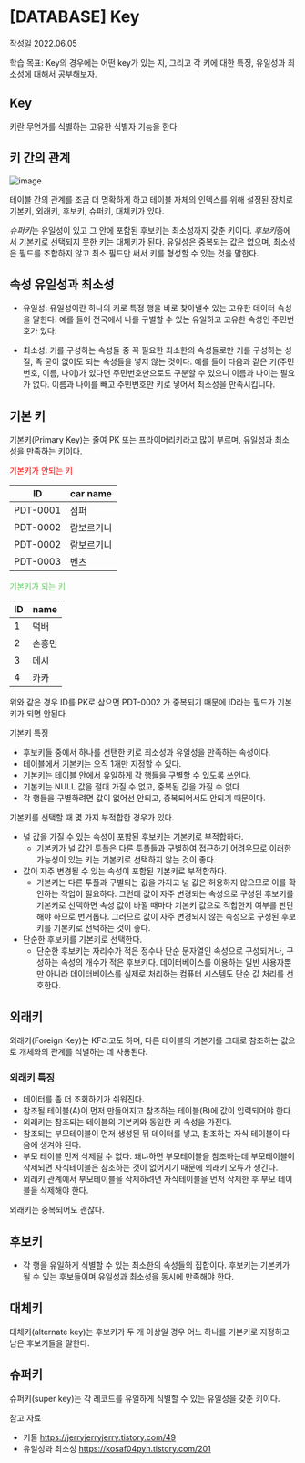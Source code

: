 # [DATABASE] Key

작성일 2022.06.05

학습 목표: Key의 경우에는 어떤 key가 있는 지, 그리고 각 키에 대한 특징, 유일성과 최소성에 대해서 공부해보자.

## Key

키란 무언가를 식별하는 고유한 식별자 기능을 한다.

## 키 간의 관계

![image](https://user-images.githubusercontent.com/51036842/172033017-7936acd6-a322-4e58-ac56-f7b96c9b77ec.png)

테이블 간의 관계를 조금 더 명확하게 하고 테이블 자체의 인덱스를 위해 설정된 장치로 기본키, 외래키, 후보키, 슈퍼키, 대체키가 있다.

*슈퍼키*는 유일성이 있고 그 안에 포함된 후보키는 최소성까지 갖춘 키이다. *후보키*중에서 기본키로 선택되지 못한 키는 대체키가 된다. 유일성은 중복되는 값은 없으며, 최소성은 필드를 조합하지 않고 최소 필드만 써서 키를 형성할 수 있는 것을 말한다.

## 속성 유일성과 최소성

- 유일성: 유일성이란 하나의 키로 특정 행을 바로 찾아낼수 있는 고유한 데이터 속성을 말한다. 예를 들어 전국에서 나를 구별할 수 있는 유일하고 고유한 속성인 주민번호가 있다.

- 최소성: 키를 구성하는 속성들 중 꼭 필요한 최소한의 속성들로만 키를 구성하는 성질, 즉 굳이 없어도 되는 속성들을 넣지 않는 것이다. 예를 들어 다음과 같은 키(주민번호, 이름, 나이)가 있다면 주민번호만으로도 구분할 수 있으니 이름과 나이는 필요가 없다. 이름과 나이를 빼고 주민번호만 키로 넣어서 최소성을 만족시킵니다.

## 기본 키

기본키(Primary Key)는 줄여 PK 또는 프라이머리키라고 많이 부르며, 유일성과 최소성을 만족하는 키이다.

<span style="color:red">기본키가 안되는 키</span>

| ID       | car name   |
| -------- | ---------- |
| PDT-0001 | 점퍼       |
| PDT-0002 | 람보르기니 |
| PDT-0002 | 람보르기니 |
| PDT-0003 | 벤츠       |

<span style="color:#63cc63">기본키가 되는 키</span>

| ID  | name   |
| --- | ------ |
| 1   | 덕배   |
| 2   | 손흥민 |
| 3   | 메시   |
| 4   | 카카   |

위와 같은 경우 ID를 PK로 삼으면 PDT-0002 가 중복되기 때문에 ID라는 필드가 기본키가 되면 안된다.

기본키 특징

- 후보키들 중에서 하나를 선탠한 키로 최소성과 유일성을 만족하는 속성이다.
- 테이블에서 기본키는 오직 1개만 지정할 수 있다.
- 기본키는 테이블 안에서 유일하게 각 행들을 구별할 수 있도록 쓰인다.
- 기본키는 NULL 값을 절대 가질 수 없고, 중복된 값을 가질 수 없다.
- 각 행들을 구별하려면 값이 없어선 안되고, 중복되어서도 안되기 때문이다.

기본키를 선택할 때 몇 가지 부적합한 경우가 있다.

- 널 값을 가질 수 있는 속성이 포함된 후보키는 기본키로 부적합하다.
  - 기본키가 널 값인 투플은 다른 투플들과 구별하여 접근하기 어려우므로 이러한 가능성이 있는 키는 기본키로 선택하지 않는 것이 좋다.
- 값이 자주 변경될 수 있는 속성이 포함된 기본키로 부적합하다.
  - 기본키는 다른 투플과 구별되는 값을 가지고 널 값은 허용하지 않으므로 이를 확인하는 작업이 필요하다. 그런데 값이 자주 변경되는 속성으로 구성된 후보키를 기본키로 선택하면 속성 값이 바뀔 때마다 기본키 값으로 적합한지 여부를 판단해야 하므로 번거롭다. 그러므로 값이 자주 변경되지 않는 속성으로 구성된 후보키를 기본키로 선택하는 것이 좋다.
- 단순한 후보키를 기본키로 선택한다.
  - 단순한 후보키는 자리수가 적은 정수나 단순 문자열인 속성으로 구성되거나, 구성하는 속성의 개수가 적은 후보키다. 데이터베이스를 이용하는 일반 사용자뿐만 아니라 데이터베이스를 실제로 처리하는 컴퓨터 시스템도 단순 값 처리를 선호한다.

## 외래키

외래키(Foreign Key)는 KF라고도 하며, 다른 테이블의 기본키를 그대로 참조하는 값으로 개체와의 관계를 식별하는 데 사용된다.

### 외래키 특징

- 데이터를 좀 더 조회하기가 쉬워진다.
- 참조될 테이블(A)이 먼저 만들어지고 참조하는 테이블(B)에 값이 입력되어야 한다.
- 외래키는 참조되는 테이블의 기본키와 동일한 키 속성을 가진다.
- 참조되는 부모테이블이 먼저 생성된 뒤 데이터를 넣고, 참조하는 자식 테이블이 다음에 생겨야 된다.
- 부모 테이블 먼저 삭제될 수 없다. 왜냐하면 부모테이블을 참조하는데 부모테이블이 삭제되면 자식테이블은 참조하는 것이 없어지기 때문에 외래키 오류가 생긴다.
- 외래키 관계에서 부모테이블을 삭제하려면 자식테이블을 먼저 삭제한 후 부모 테이블을 삭제해야 한다.

외래키는 중복되어도 괜찮다.

## 후보키

- 각 행을 유일하게 식별할 수 있는 최소한의 속성들의 집합이다. 후보키는 기본키가 될 수 있는 후보들이며 유일성과 최소성을 동시에 만족해야 한다.

## 대체키

대체키(alternate key)는 후보키가 두 개 이상일 경우 어느 하나를 기본키로 지정하고 남은 후보키들을 말한다.

## 슈퍼키

슈퍼키(super key)는 각 레코드를 유일하게 식별할 수 있는 유일성을 갖춘 키이다.

참고 자료

- 키들 https://jerryjerryjerry.tistory.com/49
- 유일성과 최소성 https://kosaf04pyh.tistory.com/201
